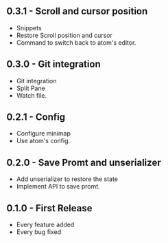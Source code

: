 ## 0.3.1 - Scroll and cursor position
* Snippets
* Restore Scroll position and cursor
* Command to switch back to atom's editor.

## 0.3.0 - Git integration
* Git integration
* Split Pane
* Watch file.

## 0.2.1 - Config
* Configure minimap
* Use atom's config.

## 0.2.0 - Save Promt and unserializer
* Add unserializer to restore the state
* Implement API to save promt.

## 0.1.0 - First Release
* Every feature added
* Every bug fixed
